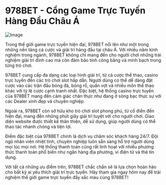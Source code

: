 # 978BET - Cổng Game Trực Tuyến Hàng Đầu Châu Á

![Image](https://github.com/user-attachments/assets/bd51ea9f-0666-407b-a7a7-98ead6de688c)

Trong thế giới game trực tuyến hiện đại, 978BET nổi lên như một trong những nền tảng cá cược và giải trí hàng đầu tại châu Á. Với nhiều năm kinh nghiệm trong ngành, 978BET không chỉ mang đến cho người chơi những trải nghiệm giải trí đỉnh cao mà còn đảm bảo tính công bằng và minh bạch trong từng trò chơi.

978BET cung cấp đa dạng các loại hình giải trí, từ cá cược thể thao, casino trực tuyến đến các trò chơi slot hấp dẫn. Người dùng có thể dễ dàng đặt cược vào các trận đấu bóng đá, bóng rổ, quần vợt và nhiều môn thể thao khác với tỷ lệ cược cạnh tranh nhất. Đặc biệt, hệ thống casino trực tuyến của 978BET mang đến cảm giác chân thực như đang ở sòng bạc thực sự với các Dealer xinh đẹp và chuyên nghiệp.

Ngoài ra, 978BET còn sở hữu kho trò chơi slot phong phú, từ cổ điển đến hiện đại, mang đến những phút giây giải trí tuyệt vời cho người chơi. Giao diện website được thiết kế thân thiện, dễ sử dụng, giúp người dùng có thể thao tác nhanh chóng và tiện lợi.

Điểm đặc biệt của 978BET chính là dịch vụ chăm sóc khách hàng 24/7. Đội ngũ nhân viên nhiệt tình, chuyên nghiệp luôn sẵn sàng hỗ trợ người dùng mọi lúc mọi nơi. Hệ thống thanh toán cũng rất linh hoạt với nhiều phương thức thanh toán phổ biến như ngân hàng địa phương, ví điện tử và thẻ tín dụng.

Với tất cả những ưu điểm trên, 978BET chắc chắn sẽ là lựa chọn hoàn hảo cho bất kỳ ai yêu thích giải trí trực tuyến. Hãy tham gia ngay hôm nay để trải nghiệm thế giới game trực tuyến đầy sắc màu cùng 978BET!